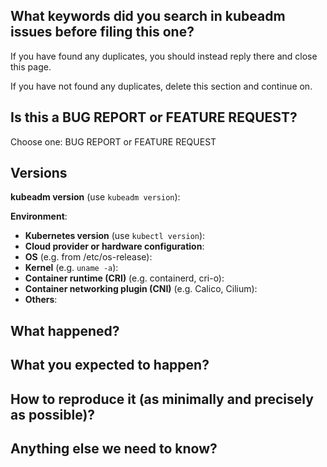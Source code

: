 <!--
!!! IMPORTANT  !!!

Before hitting the submit button, please note that requests for support must be sent
to the support channels or #kubeadm on k8s Slack and not this issue tracker:
https://git.k8s.io/kubernetes/SUPPORT.md

If you are experiencing a problem make sure you check the Kubernetes and kubeadm
troubleshooting guides:
https://kubernetes.io/docs/tasks/debug/debug-cluster/
https://kubernetes.io/docs/setup/production-environment/tools/kubeadm/troubleshooting-kubeadm/


If this is a BUG REPORT or a FEATURE REQUEST please answer the following questions.
-->

## What keywords did you search in kubeadm issues before filing this one?

If you have found any duplicates, you should instead reply there and close this page.

If you have not found any duplicates, delete this section and continue on.


## Is this a BUG REPORT or FEATURE REQUEST?

Choose one: BUG REPORT or FEATURE REQUEST

<!--
If this is a BUG REPORT, please:
  - Fill in as much of the template below as you can.  If you leave out information, we can't help you as well.

If this is a FEATURE REQUEST, please:
  - Describe *in detail* the feature/behavior/change you'd like to see.

In both cases, be ready for followup questions, and please respond in a timely
manner.  If we can't reproduce a bug or think a feature already exists, we
might close your issue.  If we're wrong, PLEASE feel free to reopen it and
explain why.
-->


## Versions

**kubeadm version** (use `kubeadm version`):

**Environment**:
- **Kubernetes version** (use `kubectl version`):
- **Cloud provider or hardware configuration**:
- **OS** (e.g. from /etc/os-release):
- **Kernel** (e.g. `uname -a`):
- **Container runtime (CRI)** (e.g. containerd, cri-o):
- **Container networking plugin (CNI)** (e.g. Calico, Cilium):
- **Others**:


## What happened?


## What you expected to happen?


## How to reproduce it (as minimally and precisely as possible)?


## Anything else we need to know?
